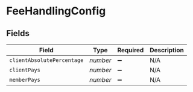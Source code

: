 # FeeHandlingConfig


## Fields

| Field                      | Type                       | Required                   | Description                |
| -------------------------- | -------------------------- | -------------------------- | -------------------------- |
| `clientAbsolutePercentage` | *number*                   | :heavy_minus_sign:         | N/A                        |
| `clientPays`               | *number*                   | :heavy_minus_sign:         | N/A                        |
| `memberPays`               | *number*                   | :heavy_minus_sign:         | N/A                        |